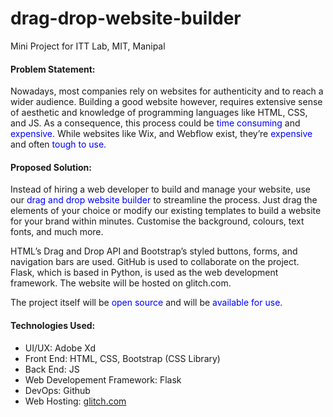 # drag-drop-website-builder

Mini Project for ITT Lab, MIT, Manipal

#### Problem Statement:

Nowadays, most companies rely on websites for authenticity and to reach a wider audience. Building a good website however, requires extensive sense of aesthetic and knowledge of programming languages like HTML, CSS, and JS.
As a consequence, this process could be <span style="color:blue">time consuming</span> and <span style="color:blue">expensive.</span> While websites like Wix, and Webflow exist, they’re <span style="color:blue">expensive</span> and often <span style="color:blue">tough to use.</span>

#### Proposed Solution:

Instead of hiring a web developer to build and manage your website, use our <span style="color:blue">drag and drop website builder</span> to streamline the process. Just drag the elements of your choice or modify our existing templates to build a website for your brand within minutes. Customise the background, colours, text fonts, and much more.

HTML’s Drag and Drop API and Bootstrap’s styled buttons, forms, and navigation bars are used. GitHub is used to collaborate on the project. Flask, which is based in Python, is used as the web development framework. The website will be hosted on glitch.com.

The project itself will be <span style="color:blue">open source</span> and will be <span style="color:blue">available for use.</span>

#### Technologies Used:

- UI/UX: Adobe Xd
- Front End: HTML, CSS, Bootstrap (CSS Library)
- Back End: JS
- Web Developement Framework: Flask
- DevOps: Github
- Web Hosting: [glitch.com](www.glitch.com)

